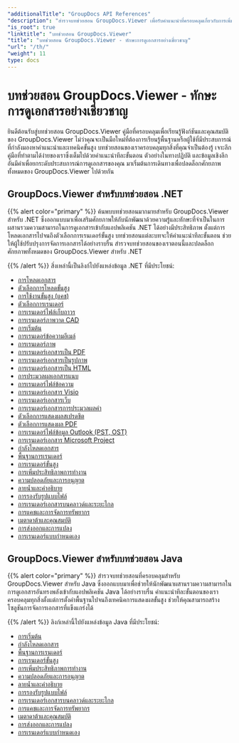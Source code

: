 ```yaml
---
"additionalTitle": "GroupDocs API References"
"description": "สำรวจบทช่วยสอน GroupDocs.Viewer เพื่อรับคำแนะนำที่ครอบคลุมเกี่ยวกับการเพิ่มขีดความสามารถในการดูเอกสาร ปลดล็อกศักยภาพทั้งหมดของ GroupDocs.Viewer ได้แล้ววันนี้!"
"is_root": true
"linktitle": "บทช่วยสอน GroupDocs.Viewer"
"title": "บทช่วยสอน GroupDocs.Viewer - ทักษะการดูเอกสารอย่างเชี่ยวชาญ"
"url": "/th/"
"weight": 11
type: docs
---
```

# บทช่วยสอน GroupDocs.Viewer - ทักษะการดูเอกสารอย่างเชี่ยวชาญ
ยินดีต้อนรับสู่บทช่วยสอน GroupDocs.Viewer คู่มือที่ครอบคลุมเพื่อเรียนรู้ฟังก์ชันและคุณสมบัติของ GroupDocs.Viewer ไม่ว่าคุณจะเป็นมือใหม่ที่ต้องการเรียนรู้พื้นฐานหรือผู้ใช้ที่มีประสบการณ์ที่กำลังมองหาคำแนะนำและเทคนิคขั้นสูง บทช่วยสอนของเราครอบคลุมทุกสิ่งที่คุณจำเป็นต้องรู้ เจาะลึกคู่มือที่ทำตามได้ง่ายของเราซึ่งเต็มไปด้วยคำแนะนำทีละขั้นตอน ตัวอย่างในทางปฏิบัติ และข้อมูลเชิงลึกอันมีค่าเพื่อยกระดับประสบการณ์การดูเอกสารของคุณ มาเริ่มต้นการเดินทางเพื่อปลดล็อกศักยภาพทั้งหมดของ GroupDocs.Viewer ไปด้วยกัน

## GroupDocs.Viewer สำหรับบทช่วยสอน .NET

{{% alert color="primary" %}}
ค้นพบบทช่วยสอนมากมายสำหรับ GroupDocs.Viewer สำหรับ .NET ซึ่งออกแบบมาเพื่อเสริมศักยภาพให้กับนักพัฒนาด้วยความรู้และทักษะที่จำเป็นในการผสานรวมความสามารถในการดูเอกสารเข้ากับแอปพลิเคชัน .NET ได้อย่างมีประสิทธิภาพ ตั้งแต่การโหลดเอกสารไปจนถึงตัวเลือกการเรนเดอร์ขั้นสูง บทช่วยสอนแต่ละบทจะให้คำแนะนำทีละขั้นตอน ช่วยให้ผู้ใช้ปรับปรุงการจัดการเอกสารได้อย่างราบรื่น สำรวจบทช่วยสอนของเราตอนนี้และปลดล็อกศักยภาพทั้งหมดของ GroupDocs.Viewer สำหรับ .NET

{{% /alert %}}
สิ่งเหล่านี้เป็นลิงก์ไปยังแหล่งข้อมูล .NET ที่มีประโยชน์:
 
- [การโหลดเอกสาร](./net/loading-documents/)
- [ตัวเลือกการโหลดขั้นสูง](./net/advanced-loading/)
- [การใช้งานขั้นสูง (แคช)](./net/advanced-usage-caching/)
- [ตัวเลือกการเรนเดอร์](./net/rendering-options/)
- [การเรนเดอร์ไฟล์เก็บถาวร](./net/rendering-archive-files/)
- [การเรนเดอร์ภาพวาด CAD](./net/rendering-cad-drawings/)
- [การเริ่มต้น](./net/getting-started/)
- [การเรนเดอร์ข้อความอีเมล์](./net/rendering-email-messages/)
- [การเรนเดอร์ภาพ](./net/image-rendering/)
- [การเรนเดอร์เอกสารเป็น PDF](./net/rendering-documents-pdf/)
- [การเรนเดอร์เอกสารเป็นรูปภาพ](./net/rendering-documents-images/)
- [การเรนเดอร์เอกสารเป็น HTML](./net/rendering-documents-html/)
- [การประมวลผลเอกสารแนบ](./net/processing-document-attachments/)
- [การเรนเดอร์ไฟล์ข้อความ](./net/rendering-text-files/)
- [การเรนเดอร์เอกสาร Visio](./net/rendering-visio-documents/)
- [การเรนเดอร์เอกสารเว็บ](./net/rendering-web-documents/)
- [การเรนเดอร์เอกสารการประมวลผลคำ](./net/rendering-word-processing-documents/)
- [ตัวเลือกการแสดงผลสเปรดชีต](./net/spreadsheet-rendering-options/)
- [ตัวเลือกการแสดงผล PDF](./net/pdf-rendering-options/)
- [การเรนเดอร์ไฟล์ข้อมูล Outlook (PST, OST)](./net/rendering-outlook-data-files/)
- [การเรนเดอร์เอกสาร Microsoft Project](./net/rendering-ms-project-documents/)
- [กำลังโหลดเอกสาร](./net/document-loading/)
- [พื้นฐานการเรนเดอร์](./net/rendering-basics/)
- [การเรนเดอร์ขั้นสูง](./net/advanced-rendering/)
- [การเพิ่มประสิทธิภาพการทำงาน](./net/performance-optimization/)
- [ความปลอดภัยและการอนุญาต](./net/security-permissions/)
- [ลายน้ำและคำอธิบาย](./net/watermarks-annotations/)
- [การรองรับรูปแบบไฟล์](./net/file-formats-support/)
- [การเรนเดอร์เอกสารบนคลาวด์และระยะไกล](./net/cloud-remote-document-rendering/)
- [การแคชและการจัดการทรัพยากร](./net/caching-resource-management/)
- [เมตาดาต้าและคุณสมบัติ](./net/metadata-properties/)
- [การส่งออกและการแปลง](./net/export-conversion/)
- [การเรนเดอร์แบบกำหนดเอง](./net/custom-rendering/)

## GroupDocs.Viewer สำหรับบทช่วยสอน Java

{{% alert color="primary" %}}
สำรวจบทช่วยสอนที่ครอบคลุมสำหรับ GroupDocs.Viewer สำหรับ Java ซึ่งออกแบบมาเพื่อช่วยให้นักพัฒนาผสานรวมความสามารถในการดูเอกสารอันทรงพลังเข้ากับแอปพลิเคชัน Java ได้อย่างราบรื่น คำแนะนำทีละขั้นตอนของเราครอบคลุมทุกสิ่งตั้งแต่การตั้งค่าพื้นฐานไปจนถึงเทคนิคการแสดงผลขั้นสูง ช่วยให้คุณสามารถสร้างโซลูชันการจัดการเอกสารที่แข็งแกร่งได้

{{% /alert %}}
ลิงก์เหล่านี้ไปยังแหล่งข้อมูล Java ที่มีประโยชน์:

- [การเริ่มต้น](./java/getting-started/)
- [กำลังโหลดเอกสาร](./java/document-loading/)
- [พื้นฐานการเรนเดอร์](./java/rendering-basics/)
- [การเรนเดอร์ขั้นสูง](./java/advanced-rendering/)
- [การเพิ่มประสิทธิภาพการทำงาน](./java/performance-optimization/)
- [ความปลอดภัยและการอนุญาต](./java/security-permissions/)
- [ลายน้ำและคำอธิบาย](./java/watermarks-annotations/)
- [การรองรับรูปแบบไฟล์](./java/file-formats-support/)
- [การเรนเดอร์เอกสารบนคลาวด์และระยะไกล](./java/cloud-remote-document-rendering/)
- [การแคชและการจัดการทรัพยากร](./java/caching-resource-management/)
- [เมตาดาต้าและคุณสมบัติ](./java/metadata-properties/)
- [การส่งออกและการแปลง](./java/export-conversion/)
- [การเรนเดอร์แบบกำหนดเอง](./java/custom-rendering/)